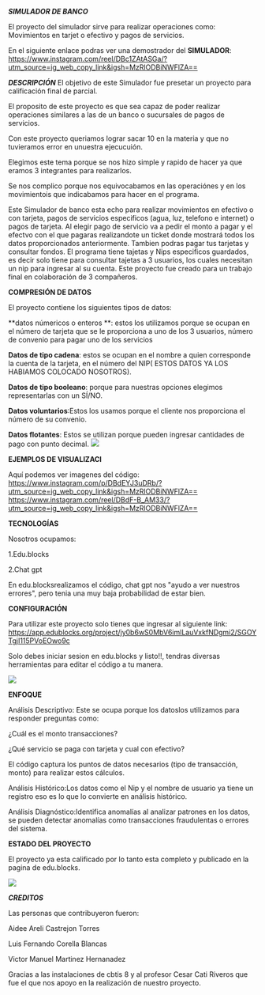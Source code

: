 ***SIMULADOR DE BANCO***

El proyecto del simulador sirve para realizar operaciones como: Movimientos en tarjet o efectivo y pagos de servicios.

En el siguiente enlace podras ver una demostrador del **SIMULADOR**: https://www.instagram.com/reel/DBc1ZAtASGa/?utm_source=ig_web_copy_link&igsh=MzRlODBiNWFlZA==

***DESCRIPCIÓN***
El objetivo de este Simulador fue presetar un proyecto para calificación final de parcial.

El proposito de este proyecto es que sea capaz de poder realizar operaciones similares a las de un banco o  sucursales de pagos de servicios.

Con este proyecto queriamos lograr sacar 10 en la materia y que no tuvieramos error en unuestra ejecucuión.

Elegimos este tema porque se nos hizo simple y rapido de hacer ya que eramos 3 integrantes para realizarlos.

Se nos complico porque nos equivocabamos en las operaciónes y en los movimientois que indicabamos para hacer en el programa.

Este Simulador de banco esta echo para realizar movimientos en efectivo o con tarjeta, pagos de servicios especificos (agua, luz, telefono e internet) o pagos de tarjeta. Al elegir pago de servicio va a pedir el monto a pagar y el efectvo con el que pagaras realizandote un ticket donde mostrará todos los datos proporcionados anteriormente.
Tambien podras pagar tus tarjetas y consultar fondos.
El programa tiene tajetas y Nips especificos guardados, es decir solo tiene para consultar tajetas a 3 usuarios, los cuales necesitan un nip para ingresar al su cuenta.
Este proyecto fue creado para un trabajo final en colaboración de 3 compañeros.

**COMPRESIÓN DE DATOS**

El proyecto contiene los siguientes tipos de datos:

**datos númericos o enteros **: estos los utilizamos porque se ocupan en el número de tarjeta que se le proporciona a uno de los 3 usuarios, número de convenio para pagar uno de los servicios 

**Datos de tipo cadena**: estos se ocupan en el nombre a quien corresponde la cuenta de la tarjeta, en el número del NIP( ESTOS DATOS YA LOS HABIAMOS COLOCADO NOSOTROS).

**Datos de tipo booleano**: porque para nuestras opciones elegimos representarlas con un SÍ/NO.

**Datos voluntarios**:Estos los usamos porque el cliente nos proporciona el número de su convenio.

**Datos flotantes**: Estos se utilizan porque pueden ingresar cantidades de pago con punto decimal.
![](https://cdn.diegooo.com/media/20210305102849/1_jsyM9COYU7WemlKvqV2GrQ.jpeg)


**EJEMPLOS DE VISUALIZACI**

Aquí podemos ver imagenes del código:
https://www.instagram.com/p/DBdEYJ3uDRb/?utm_source=ig_web_copy_link&igsh=MzRlODBiNWFlZA==
https://www.instagram.com/reel/DBdF-B_AM33/?utm_source=ig_web_copy_link&igsh=MzRlODBiNWFlZA==


**TECNOLOGÍAS**

Nosotros ocupamos:

1.Edu.blocks

2.Chat gpt

En edu.blocksrealizamos el código, chat gpt nos "ayudo a ver nuestros errores", pero tenia una muy baja probabilidad de estar bien.

**CONFIGURACIÓN**

Para utilizar este proyecto solo tienes que ingresar al siguiente link: https://app.edublocks.org/project/jy0b6wS0MbV6imlLauVxkfNDgmi2/SGOYTgjI115PVoEOwo9c

Solo debes iniciar sesion en edu.blocks y listo!!, tendras diversas herramientas para editar el código a tu manera.

![](https://edublocks.org/edublocks-og-image.jpg)

**ENFOQUE**


Análisis Descriptivo: Este se ocupa porque los datoslos  utilizamos para responder preguntas como:

¿Cuál es el monto  transacciones?

¿Qué servicio se paga con tarjeta y cual con efectivo?

 El código captura los puntos de datos necesarios (tipo de transacción, monto) para realizar estos cálculos.

 Análisis Histórico:Los datos como el Nip y el nombre de usuario ya tiene un registro eso es lo que lo convierte en análisis histórico.

 Análisis Diagnóstico:Identifica  anomalías al analizar patrones en los datos, se pueden detectar anomalías como transacciones fraudulentas o errores del sistema.


**ESTADO DEL PROYECTO**

El proyecto ya esta calificado por lo tanto esta completo y publicado en la pagina de edu.blocks.

![](https://i.ytimg.com/vi/FEKEsEnUnnQ/maxresdefault.jpg)


***CREDITOS***

Las personas que contribuyeron fueron:


Aidee Areli Castrejon Torres 

Luis Fernando Corella Blancas 

Victor Manuel Martinez Hernanadez

Gracias a las instalaciones de cbtis 8 y al profesor Cesar Cati Riveros que fue el que nos apoyo en la realización de nuestro proyecto.





